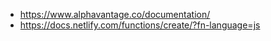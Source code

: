 - https://www.alphavantage.co/documentation/
- https://docs.netlify.com/functions/create/?fn-language=js
